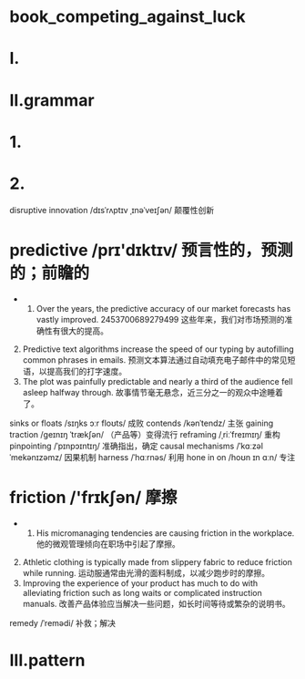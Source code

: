 # book_competing_against_luck
# I.




# II.grammar
# 1.



# 2.
disruptive innovation /dɪsˈrʌptɪv ˌɪnəˈveɪʃən/ 颠覆性创新

# predictive /prɪ'dɪktɪv/ 预言性的，预测的；前瞻的
- 1. Over the years, the predictive accuracy of our market forecasts has vastly improved.
2453700689279499
这些年来，我们对市场预测的准确性有很大的提高。
2. Predictive text algorithms increase the speed of our typing by autofilling common phrases in emails.
预测文本算法通过自动填充电子邮件中的常见短语，以提高我们的打字速度。
3. The plot was painfully predictable and nearly a third of the audience fell asleep halfway through.
故事情节毫无悬念，近三分之一的观众中途睡着了。



sinks or floats /sɪŋks ɔːr floʊts/ 成败
contends /kənˈtendz/ 主张
gaining traction /ɡeɪnɪŋ ˈtrækʃən/ （产品等）变得流行
reframing /ˌriːˈfreɪmɪŋ/ 重构
pinpointing /ˈpɪnpɔɪntɪŋ/ 准确指出，确定
causal mechanisms /ˈkɑːzəl ˈmekənɪzəmz/ 因果机制
harness /ˈhɑːrnəs/ 利用
hone in on /hoʊn ɪn ɑːn/ 专注

# friction /'frɪkʃən/ 摩擦
- 1. His micromanaging tendencies are causing friction in the workplace.
他的微观管理倾向在职场中引起了摩擦。
2. Athletic clothing is typically made from slippery fabric to reduce friction while running.
运动服通常由光滑的面料制成，以减少跑步时的摩擦。
3. Improving the experience of your product has much to do with alleviating friction such as long waits or
complicated instruction manuals.
改善产品体验应当解决一些问题，如长时间等待或繁杂的说明书。


remedy /ˈremədi/ 补救；解决



# III.pattern

